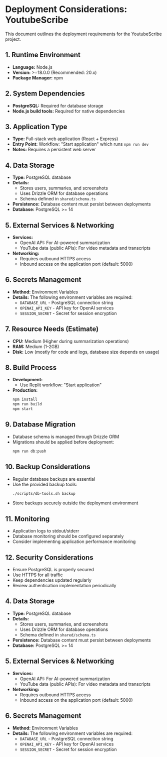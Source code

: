 # Deployment Considerations: YoutubeScribe

This document outlines the deployment requirements for the YoutubeScribe project.

## 1. Runtime Environment
* **Language:** Node.js
* **Version:** >=18.0.0 (Recommended: 20.x)
* **Package Manager:** npm

## 2. System Dependencies
* **PostgreSQL:** Required for database storage
* **Node.js build tools:** Required for native dependencies

## 3. Application Type
* **Type:** Full-stack web application (React + Express)
* **Entry Point:** Workflow: "Start application" which runs `npm run dev`
* **Notes:** Requires a persistent web server

## 4. Data Storage
* **Type:** PostgreSQL database
* **Details:** 
  * Stores users, summaries, and screenshots
  * Uses Drizzle ORM for database operations
  * Schema defined in `shared/schema.ts`
* **Persistence:** Database content must persist between deployments
* **Database:** PostgreSQL >= 14

## 5. External Services & Networking
* **Services:** 
  * OpenAI API: For AI-powered summarization
  * YouTube data (public APIs): For video metadata and transcripts
* **Networking:** 
  * Requires outbound HTTPS access
  * Inbound access on the application port (default: 5000)

## 6. Secrets Management
* **Method:** Environment Variables
* **Details:** The following environment variables are required:
  * `DATABASE_URL` - PostgreSQL connection string
  * `OPENAI_API_KEY` - API key for OpenAI services
  * `SESSION_SECRET` - Secret for session encryption

## 7. Resource Needs (Estimate)
* **CPU:** Medium (Higher during summarization operations)
* **RAM:** Medium (1-2GB)
* **Disk:** Low (mostly for code and logs, database size depends on usage)

## 8. Build Process
* **Development:**
  * Use Replit workflow: "Start application"
* **Production:**
  ```bash
  npm install
  npm run build
  npm start
  ```

## 9. Database Migration
* Database schema is managed through Drizzle ORM
* Migrations should be applied before deployment:
  ```bash
  npm run db:push
  ```

## 10. Backup Considerations
* Regular database backups are essential
* Use the provided backup tools:
  ```bash
  ./scripts/db-tools.sh backup
  ```
* Store backups securely outside the deployment environment

## 11. Monitoring
* Application logs to stdout/stderr
* Database monitoring should be configured separately
* Consider implementing application performance monitoring

## 12. Security Considerations
* Ensure PostgreSQL is properly secured
* Use HTTPS for all traffic
* Keep dependencies updated regularly
* Review authentication implementation periodically
## 4. Data Storage
* **Type:** PostgreSQL database
* **Details:** 
  * Stores users, summaries, and screenshots
  * Uses Drizzle ORM for database operations
  * Schema defined in `shared/schema.ts`
* **Persistence:** Database content must persist between deployments
* **Database:** PostgreSQL >= 14

## 5. External Services & Networking
* **Services:** 
  * OpenAI API: For AI-powered summarization
  * YouTube data (public APIs): For video metadata and transcripts
* **Networking:** 
  * Requires outbound HTTPS access
  * Inbound access on the application port (default: 5000)

## 6. Secrets Management
* **Method:** Environment Variables
* **Details:** The following environment variables are required:
  * `DATABASE_URL` - PostgreSQL connection string
  * `OPENAI_API_KEY` - API key for OpenAI services
  * `SESSION_SECRET` - Secret for session encryption
